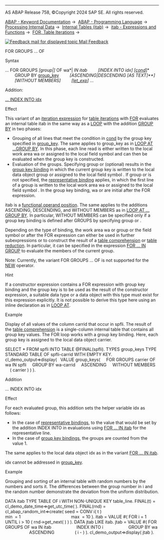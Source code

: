   

* * *

AS ABAP Release 758, ©Copyright 2024 SAP SE. All rights reserved.

[ABAP - Keyword Documentation](https://help.sap.com/doc/abapdocu_758_index_htm/7.58/en-US/abenabap.htm) →  [ABAP - Programming Language](https://help.sap.com/doc/abapdocu_758_index_htm/7.58/en-US/abenabap_reference.htm) →  [Processing Internal Data](https://help.sap.com/doc/abapdocu_758_index_htm/7.58/en-US/abenabap_data_working.htm) →  [Internal Tables (itab)](https://help.sap.com/doc/abapdocu_758_index_htm/7.58/en-US/abenitab.htm) →  [itab - Expressions and Functions](https://help.sap.com/doc/abapdocu_758_index_htm/7.58/en-US/abentable_processing_expr_func.htm) →  [FOR, Table Iterations](https://help.sap.com/doc/abapdocu_758_index_htm/7.58/en-US/abenfor_itab.htm) → 

 [![](Mail.gif?object=Mail.gif "Feedback mail for displayed topic") Mail Feedback](mailto:f1_help@sap.com?subject=Feedback%20on%20ABAP%20Documentation&body=Document:%20FOR%20GROUPS%20...%20OF%2C%20ABENFOR_GROUPS_OF%2C%20758%0D%0A%0D%0AError:%0D%0A%0D%0A%0D%0A%0D%0ASuggestion%20for%20improvement:)

FOR GROUPS ... OF

Syntax

... FOR GROUPS *\[*group*|*<group>*\]* OF wa*|*<fs> IN itab
        *\[*INDEX INTO idx*\]* *\[*[cond](https://help.sap.com/doc/abapdocu_758_index_htm/7.58/en-US/abenfor_cond.htm)*\]*
        GROUP BY [group\_key](https://help.sap.com/doc/abapdocu_758_index_htm/7.58/en-US/abaploop_at_itab_group_by_key.htm)
        *\[*ASCENDING*|*DESCENDING *\[*AS TEXT*\]**\]*
        *\[*WITHOUT MEMBERS*\]*
        *\[*[let\_exp](https://help.sap.com/doc/abapdocu_758_index_htm/7.58/en-US/abaplet.htm)*\]* ...

Addition:

[... INDEX INTO idx](#!ABAP_ONE_ADD@1@)

Effect

This variant of an [iteration expression](https://help.sap.com/doc/abapdocu_758_index_htm/7.58/en-US/abeniteration_expression_glosry.htm "Glossary Entry") for [table iterations](https://help.sap.com/doc/abapdocu_758_index_htm/7.58/en-US/abentable_iteration_glosry.htm "Glossary Entry") with [FOR](https://help.sap.com/doc/abapdocu_758_index_htm/7.58/en-US/abenfor_itab.htm) evaluates an internal table itab in the same way as a [LOOP](https://help.sap.com/doc/abapdocu_758_index_htm/7.58/en-US/abaploop_at_itab_variants.htm) with the addition [GROUP BY](https://help.sap.com/doc/abapdocu_758_index_htm/7.58/en-US/abaploop_at_itab_group_by.htm) in two phases:

-   Grouping of all lines that meet the condition in [cond](https://help.sap.com/doc/abapdocu_758_index_htm/7.58/en-US/abenfor_cond.htm) by the group key specified in [group\_key](https://help.sap.com/doc/abapdocu_758_index_htm/7.58/en-US/abaploop_at_itab_group_by_key.htm). The same applies to group\_key as in [LOOP AT ...GROUP BY](https://help.sap.com/doc/abapdocu_758_index_htm/7.58/en-US/abaploop_at_itab_group_by.htm). In this phase, each line read is either written to the local work area wa or assigned to the local field symbol <fs> and can then be evaluated when the group key is constructed.
-   Evaluation of the groups. Specifying group or <group> (optional) results in the [group key binding](https://help.sap.com/doc/abapdocu_758_index_htm/7.58/en-US/abaploop_at_itab_group_by_binding.htm) in which the current group key is written to the local data object group or assigned to the local field symbol <group>. If group or <group> is not specified, the [representative binding](https://help.sap.com/doc/abapdocu_758_index_htm/7.58/en-US/abaploop_at_itab_group_by_binding.htm) applies, in which the first line of a group is written to the local work area wa or assigned to the local field symbol <fs>. In the group key binding, wa or <fs> are initial after the FOR expression.

itab is a [functional operand position](https://help.sap.com/doc/abapdocu_758_index_htm/7.58/en-US/abenfunctional_position_glosry.htm "Glossary Entry"). The same applies to the additions ASCENDING, DESCENDING, and WITHOUT MEMBERS as in [LOOP AT ... GROUP BY](https://help.sap.com/doc/abapdocu_758_index_htm/7.58/en-US/abaploop_at_itab_group_by.htm). In particular, WITHOUT MEMBERS can be specified only if a group key binding is defined after GROUPS by specifying group or <group>.

Depending on the type of binding, the work area wa or group or the field symbol <fs> or <group> after the FOR expression can either be used in further subexpressions or to construct the result of a [table comprehension](https://help.sap.com/doc/abapdocu_758_index_htm/7.58/en-US/abentable_comprehension_glosry.htm "Glossary Entry") or [table reduction](https://help.sap.com/doc/abapdocu_758_index_htm/7.58/en-US/abentable_reduction_glosry.htm "Glossary Entry"). In particular, it can be specified in the expression [FOR ... IN GROUP](https://help.sap.com/doc/abapdocu_758_index_htm/7.58/en-US/abenfor_in_group.htm) to evaluate the members of the current group.

Note: Currently, the variant FOR GROUPS ... OF is not supported for the [NEW](https://help.sap.com/doc/abapdocu_758_index_htm/7.58/en-US/abennew_constructor_params_itab.htm) operator.

Hint

If a constructor expression contains a FOR expression with group key binding and the group key is to be used as the result of the constructor expression, a suitable data type or a data object with this type must exist for this expression explicitly. It is not possible to derive this type here using an inline declaration as in [LOOP AT](https://help.sap.com/doc/abapdocu_758_index_htm/7.58/en-US/abaploop_at_itab_group_by.htm).

Example

Display of all values of the column carrid that occur in spfli. The result of the [table comprehension](https://help.sap.com/doc/abapdocu_758_index_htm/7.58/en-US/abentable_comprehension_glosry.htm "Glossary Entry") is a single-column internal table that contains all group key values. The FOR loop works with a group key binding. Here, each group key is assigned to the local data object carrier.

SELECT \* FROM spfli INTO TABLE @FINAL(spfli).
TYPES group\_keys TYPE STANDARD TABLE OF spfli-carrid WITH EMPTY KEY.
cl\_demo\_output=>display(
  VALUE group\_keys(
    FOR GROUPS carrier OF wa IN spfli
    GROUP BY wa-carrid
    ASCENDING
    WITHOUT MEMBERS
    ( carrier ) ) ).

Addition   

... INDEX INTO idx

Effect

For each evaluated group, this addition sets the helper variable idx as follows:

-   In the case of [representative bindings](https://help.sap.com/doc/abapdocu_758_index_htm/7.58/en-US/abaploop_at_itab_group_by_binding.htm), to the value that would be set by the addition INDEX INTO in evaluations using [FOR ... IN itab](https://help.sap.com/doc/abapdocu_758_index_htm/7.58/en-US/abenfor_in_itab.htm) for the representative line.
-   In the case of [group key bindings](https://help.sap.com/doc/abapdocu_758_index_htm/7.58/en-US/abaploop_at_itab_group_by_binding.htm), the groups are counted from the value 1.

The same applies to the local data object idx as in the variant [FOR ... IN itab](https://help.sap.com/doc/abapdocu_758_index_htm/7.58/en-US/abenfor_in_itab.htm).

idx cannot be addressed in [group\_key](https://help.sap.com/doc/abapdocu_758_index_htm/7.58/en-US/abaploop_at_itab_group_by_key.htm).

Example

Grouping and sorting of an internal table with random numbers by the numbers and sorts it. The differences between the group number in i and the random number demonstrate the deviation from the uniform distribution.

DATA itab TYPE TABLE OF i WITH NON-UNIQUE KEY table\_line.
FINAL(t) = cl\_demo\_date\_time=>get\_utc\_time( ).
FINAL(rnd) = cl\_abap\_random\_int=>create( seed = CONV i( t )
                                         min  = 1
                                         max  = 10 ).
itab = VALUE #( FOR i = 1 UNTIL i > 10 ( rnd->get\_next( ) ) ).
DATA jtab LIKE itab.
jtab = VALUE #( FOR GROUPS <fs> OF wa IN itab
                    INDEX INTO i
                    GROUP BY wa
                    ASCENDING
                ( i - <fs> ) ).
cl\_demo\_output=>display( jtab ).